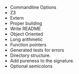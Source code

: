 - Commandline Options
- Z3
- Extern
- Proper building
- Write README
- Object Oriented
- Long arithmetic
- Function pointers
- Generated tests for errors
- Directory structure.
- Add pureness to the signature.
- Optional semicolons
